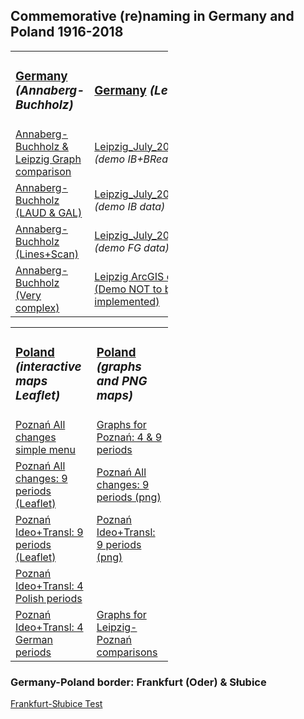 <h2>Commemorative (re)naming in Germany and Poland 1916-2018</h2>
<table style="width:50%">
  <tr>
    <td><h3><a href="https://www.uni-due.de/anglistik/sociolinguistics_lab/mill_project.php" target="_blank">Germany</a> <i>(Annaberg-Buchholz)</i></h3></td>
    <td><h3><a href="https://www.uni-due.de/anglistik/sociolinguistics_lab/mill_project.php" target="_blank">Germany</a> <i>(Leipzig)</i></h3></td>
  </tr>
  <tr>
    <td><a href="https://mill-maps.github.io/Graph_Leipzig_AB_changes.html" target="_blank">Annaberg-Buchholz & Leipzig Graph comparison</a></td>
    <td><a href="https://mill-maps.github.io/Leipzig_July_2021_IB_BR">Leipzig_July_2021_IB_ΒR</a> <i>(demo IB+BReaks)</i></td>
  </tr>
  <tr>
    <td><a href="https://mill-maps.github.io/A-B_qgis2web_2021_Int-LAUD-GAL" target="_blank">Annaberg-Buchholz (LAUD & GAL)</a></td>
    <td><a href="https://mill-maps.github.io/Leipzig_July_2021_IB">Leipzig_July_2021_IB</a> <i>(demo IB data)</i></td>
  </tr>
  <tr>
    <td><a href="https://mill-maps.github.io/A-B_qgis2web_2018_TEST" target="_blank">Annaberg-Buchholz (Lines+Scan)</a></td>
    <td><a href="https://mill-maps.github.io/Leipzig_July_2021">Leipzig_July_2021_FG</a> <i>(demo FG data)</i></td>
  </tr>
  <tr>
    <td><a href="https://mill-maps.github.io/A-B_qgis2web_2021_Complex" target="_blank">Annaberg-Buchholz (Very complex)</a></td>
    <td><a href="https://arcg.is/0j8aXC" target="_blank">Leipzig ArcGIS online (Demo NOT to be implemented)</a></td>
    <td></td>
  </tr>
</table>
<p>
<table style="width:50%">
  <tr>
    <td><h3><a href="http://mill.wa.amu.edu.pl" target="_blank">Poland</a> <i>(interactive maps Leaflet)</i></h3></td>
    <td><h3><a href="http://mill.wa.amu.edu.pl" target="_blank">Poland</a> <i>(graphs and PNG maps)</i></h3></td>
  </tr>
  <tr>
    <td><a href="https://mill-maps.github.io/Poznan_no_zeros_Leaflet+" target="_blank">Poznań All changes simple menu</a></td>
    <td><a href="https://mill-maps.github.io/Graph_Poznan_only_changes.html" target="_blank">Graphs for Poznań: 4 & 9 periods</a></td>
  </tr>
  <tr>
    <td><a href="https://mill-maps.github.io/Poznań Broad changes (Leaflet)" target="_blank">Poznań All changes: 9 periods (Leaflet)</a></td>
    <td><a href="https://www.dropbox.com/sh/ro8uomwat4rph34/AAAUmCBX1t_b1V8vvw41pJVsa" target="_blank">Poznań All changes: 9 periods (png)</a></td>
  </tr>
  <tr>
    <td><a href="https://mill-maps.github.io/Poznań 9 periods IdeoTrans (Leaflet)" target="_blank">Poznań Ideo+Transl: 9 periods (Leaflet)</a></td>
    <td><a href="https://www.dropbox.com/sh/v0ful7wxujkt61q/AACQ0lKVkMI67Qnh87DeZdyNa" target="_blank">Poznań Ideo+Transl: 9 periods (png)</a></td>
  </tr>
  <tr>
    <td><a href="https://mill-maps.github.io/Poznań Changes 4P periods" target="_blank">Poznań Ideo+Transl: 4 Polish periods</a></td>
  </tr>
  <tr>
    <td><a href="https://mill-maps.github.io/Poznań Changes 4G periods" target="_blank">Poznań Ideo+Transl: 4 German periods</a></td>
    <td><a href="https://mill-maps.github.io/Graph_Leipzig_Poznan_changes.html" target="_blank">Graphs for Leipzig-Poznań comparisons</a></td>
  </tr>
</table>
<h3>Germany-Poland border: Frankfurt (Oder) & Słubice</h3>
  <a href="https://mill-maps.github.io/Frankfurt-Słubice Test/index.html" target="_blank">Frankfurt-Słubice Test</a>
  
